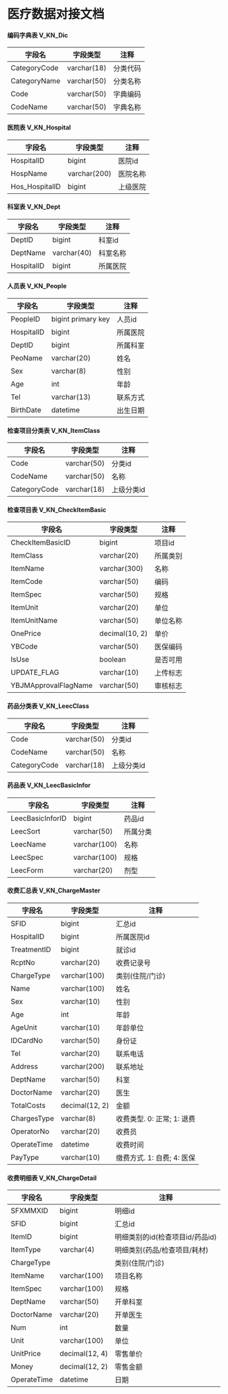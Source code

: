 # 医疗数据对接文档

#### 编码字典表 V_KN_Dic

| 字段名 | 字段类型 | 注释 |
| --- | --- | --- |
| CategoryCode | varchar(18) | 分类代码 |
| CategoryName | varchar(50) | 分类名称 |
| Code | varchar(50) | 字典编码 |
| CodeName | varchar(50) | 字典名称 |

#### 医院表 V_KN_Hospital

| 字段名 | 字段类型 | 注释 |
| --- | --- | --- |
| HospitalID | bigint | 医院id |
| HospName | varchar(200) | 医院名称 |
| Hos_HospitalID | bigint | 上级医院 |

#### 科室表 V_KN_Dept

| 字段名 | 字段类型 | 注释 |
| --- | --- | --- |
| DeptID | bigint | 科室id |
| DeptName | varchar(40) | 科室名称 |
| HospitalID | bigint | 所属医院 |

#### 人员表 V_KN_People

| 字段名 | 字段类型 | 注释 |
| --- | --- | --- |
| PeopleID | bigint primary key | 人员id |
| HospitalID | bigint | 所属医院 |
| DeptID | bigint | 所属科室 |
| PeoName | varchar(20) | 姓名 |
| Sex | varchar(8) | 性别 |
| Age | int | 年龄 |
| Tel | varchar(13) | 联系方式 |
| BirthDate | datetime | 出生日期 |

#### 检查项目分类表 V_KN_ItemClass

| 字段名 | 字段类型 | 注释 |
| --- | --- | --- |
| Code | varchar(50) | 分类id |
| CodeName | varchar(50) | 名称 |
| CategoryCode | varchar(18) | 上级分类id |

#### 检查项目表 V_KN_CheckItemBasic

| 字段名 | 字段类型 | 注释 |
| --- | --- | --- |
| CheckItemBasicID | bigint | 项目id |
| ItemClass | varchar(20) | 所属类别 |
| ItemName | varchar(300) | 名称 |
| ItemCode | varchar(50) | 编码 |
| ItemSpec | varchar(50) | 规格 |
| ItemUnit | varchar(20) | 单位 |
| ItemUnitName | varchar(50) | 单位名称 |
| OnePrice | decimal(10, 2) | 单价 |
| YBCode | varchar(50) | 医保编码 |
| IsUse | boolean | 是否可用 |
| UPDATE_FLAG | varchar(10) | 上传标志 |
| YBJMApprovalFlagName | varchar(50) | 审核标志 |

#### 药品分类表 V_KN_LeecClass

| 字段名 | 字段类型 | 注释 |
| --- | --- | --- |
| Code | varchar(50) | 分类id |
| CodeName | varchar(50) | 名称 |
| CategoryCode | varchar(18) | 上级分类id |

#### 药品表 V_KN_LeecBasicInfor

| 字段名 | 字段类型 | 注释 |
| --- | --- | --- |
| LeecBasicInforID | bigint | 药品id |
| LeecSort | varchar(50) | 所属分类 |
| LeecName | varchar(100) | 名称 |
| LeecSpec | varchar(100) | 规格 |
| LeecForm | varchar(20) | 剂型 |

#### 收费汇总表 V_KN_ChargeMaster

| 字段名 | 字段类型 | 注释 |
| --- | --- | --- |
| SFID | bigint | 汇总id |
| HospitalID | bigint| 所属医院id |
| TreatmentID | bigint | 就诊id|
| RcptNo | varchar(20) | 收费记录号|
| ChargeType | varchar(100) | 类别(住院/门诊) |
| Name | varchar(100) | 姓名 |
| Sex | varchar(10) | 性别 |
| Age | int | 年龄 |
| AgeUnit | varchar(10) | 年龄单位 |
| IDCardNo | varchar(50) | 身份证 |
| Tel | varchar(20) | 联系电话 |
| Address | varchar(200) | 联系地址 |
| DeptName | varchar(50) | 科室 |
| DoctorName | varchar(20) | 医生 |
| TotalCosts | decimal(12, 2) | 金额 |
| ChargesType | varchar(8) | 收费类型. 0: 正常; 1: 退费 |
| OperatorNo | varchar(20) | 收费员 |
| OperateTime | datetime | 收费时间 |
| PayType | varchar(10) | 缴费方式. 1: 自费; 4: 医保 |

#### 收费明细表 V_KN_ChargeDetail

| 字段名 | 字段类型 | 注释 |
| --- | --- | --- |
| SFXMMXID | bigint | 明细id |
| SFID | bigint | 汇总id |
| ItemID | bigint | 明细类别的id(检查项目id/药品id)|
| ItemType | varchar(4) | 明细类别(药品/检查项目/耗材) |
| ChargeType | | 类别(住院/门诊) |
| ItemName | varchar(100) | 项目名称 |
| ItemSpec | varchar(100) | 规格 |
| DeptName | varchar(50) | 开单科室 |
| DoctorName | varchar(20) | 开单医生 |
| Num | int | 数量 |
| Unit | varchar(100) | 单位 |
| UnitPrice | decimal(12, 4) | 零售单价 |
| Money | decimal(12, 2) | 零售金额 |
| OperateTime | datetime | 日期 |

